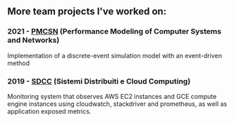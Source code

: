 ## More team projects I've worked on:

### 2021 - [PMCSN](https://github.com/cesto93/pmcsn_project) (Performance Modeling of Computer Systems and Networks)
Implementation of a discrete-event simulation model with an event-driven method

### 2019 - [SDCC](https://github.com/cesto93/progettoSDCC) (Sistemi Distribuiti e Cloud Computing)
Monitoring system that observes AWS EC2 instances and GCE compute engine instances using cloudwatch, stackdriver and prometheus, as well as application exposed metrics.
